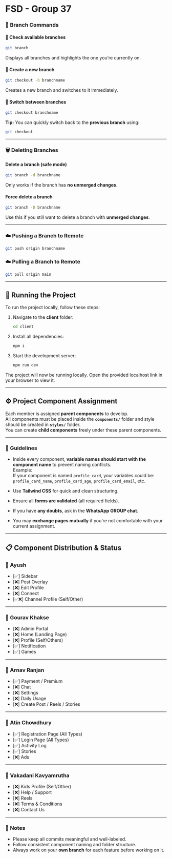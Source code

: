 # FSD - Group 37


### 🧩 Branch Commands

#### 🔹 Check available branches
```bash
git branch
```
Displays all branches and highlights the one you’re currently on.

#### 🔹 Create a new branch
```bash
git checkout -b branchname
```
Creates a new branch and switches to it immediately.

#### 🔹 Switch between branches
```bash
git checkout branchname
```

**Tip:** You can quickly switch back to the **previous branch** using:
```bash
git checkout -
```

---

### 🗑️ Deleting Branches

#### Delete a branch (safe mode)
```bash
git branch -d branchname
```
Only works if the branch has **no unmerged changes**.

#### Force delete a branch
```bash
git branch -D branchname
```
Use this if you still want to delete a branch with **unmerged changes**.

---

### ☁️ Pushing a Branch to Remote
```bash
git push origin branchname
```

### ☁️ Pulling a Branch to Remote
```bash
git pull origin main
```

---

## 🚀 Running the Project

To run the project locally, follow these steps:

1. Navigate to the **client** folder:
   ```bash
   cd client
   ```
2. Install all dependencies:
   ```bash
   npm i
   ```
3. Start the development server:
   ```bash
   npm run dev
   ```

The project will now be running locally. Open the provided localhost link in your browser to view it.

---

## ⚙️ Project Component Assignment

Each member is assigned **parent components** to develop.  
All components must be placed inside the **`components/`** folder and style should be created in **`styles/`** folder.  
You can create **child components** freely under these parent components.

---

### 🧠 Guidelines

- Inside every component, **variable names should start with the component name** to prevent naming conflicts.  
  Example:  
  If your component is named `profile_card`, your variables could be:  
  `profile_card_name`, `profile_card_age`, `profile_card_email`, etc.

- Use **Tailwind CSS** for quick and clean structuring.

- Ensure all **forms are validated** (all required fields).

- If you have **any doubts**, ask in the **WhatsApp GROUP chat**.

- You may **exchange pages mutually** if you’re not comfortable with your current assignment.

---

## 📋 Component Distribution & Status

### 👤 Ayush
- [✅] Sidebar  
- [❌] Post Overlay  
- [❌] Edit Profile  
- [❌] Connect  
- [✅❌] Channel Profile (Self/Other)

---

### 👤 Gourav Khakse
- [❌] Admin Portal  
- [❌] Home (Landing Page)  
- [❌] Profile (Self/Others) 
- [✅] Notification  
- [✅] Games

---

### 👤 Arnav Ranjan
- [✅] Payment / Premium  
- [❌] Chat  
- [❌] Settings  
- [❌] Daily Usage  
- [❌] Create Post / Reels / Stories 

---

### 👤 Atin Chowdhury
- [✅] Registration Page (All Types)  
- [✅] Login Page (All Types)  
- [✅] Activity Log  
- [✅] Stories  
- [❌] Ads

---

### 👤 Vakadani Kavyamrutha
- [❌] Kids Profile (Self/Other)  
- [❌] Help / Support  
- [❌] Reels  
- [❌] Terms & Conditions  
- [❌] Contact Us

---

### 🧾 Notes
- Please keep all commits meaningful and well-labeled.  
- Follow consistent component naming and folder structure.  
- Always work on your **own branch** for each feature before working on it.
